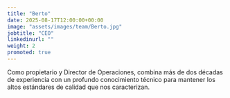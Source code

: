 ```yaml
---
title: "Berto"
date: 2025-08-17T12:00:00+00:00
image: "assets/images/team/Berto.jpg"
jobtitle: "CEO"
linkedinurl: ""
weight: 2
promoted: true
---
```


Como propietario y Director de Operaciones, combina más de dos décadas de experiencia con un profundo conocimiento técnico para mantener los altos estándares de calidad que nos caracterizan.
